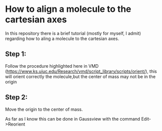 # How to align a molecule to the cartesian axes
In this repository there is a brief tutorial (mostly for myself, I admit) regarding how to aling a molecule to the cartesian axes. 

## Step 1:

Follow the procedure highlighted here in VMD (https://www.ks.uiuc.edu/Research/vmd/script_library/scripts/orient/), this will orient correctly the molecule,but the center of mass may not be in the origin

## Step 2:
Move the origin to the center of mass. 

As far as I know this can be done in Gaussview with the command Edit->Reorient
